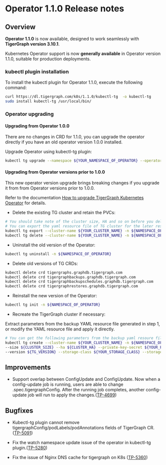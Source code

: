 # Operator 1.1.0 Release notes

## Overview

**Operator 1.1.0** is now available, designed to work seamlessly with **TigerGraph version 3.10.1**.

Kubernetes Operator support is now **generally available** in Operator version 1.1.0, suitable for production deployments.

### kubectl plugin installation

To install the kubectl plugin for Operator 1.1.0, execute the following command:

```bash
curl https://dl.tigergraph.com/k8s/1.1.0/kubectl-tg  -o kubectl-tg
sudo install kubectl-tg /usr/local/bin/
```

### Operator upgrading

#### Upgrading from Operator 1.0.0

There are no changes in CRD for 1.1.0, you can upgrade the operator directly if you have an old operator version 1.0.0 installed.

Upgrade Operator using kubectl-tg plugin:

```bash
kubectl tg upgrade --namespace ${YOUR_NAMESPACE_OF_OPERATOR} --operator-version 1.1.0
```

#### Upgrading from Operator versions prior to 1.0.0

This new operator version upgrade brings breaking changes if you upgrade it from from Operator versions prior to 1.0.0.

Refer to the documentation [How to upgrade TigerGraph Kubernetes Operator](../04-manage/operator-upgrade.md) for details.

- Delete the existing TG cluster and retain the PVCs:

```bash
# You should take note of the cluster size, HA and so on before you delete it, you'll use it when you recreate the cluster
# You can export the yaml resource file of TG cluster for the later restoring
kubectl tg export --cluster-name ${YOUR_CLUSTER_NAME} -n ${NAMESPACE_OF_CLUSTER}
kubectl tg delete --cluster-name ${YOUR_CLUSTER_NAME} -n ${NAMESPACE_OF_CLUSTER}
```

- Uninstall the old version of the Operator:

```bash
kubectl tg uninstall -n ${NAMESPACE_OF_OPERATOR}
```

- Delete old versions of TG CRDs:

```bash
kubectl delete crd tigergraphs.graphdb.tigergraph.com
kubectl delete crd tigergraphbackups.graphdb.tigergraph.com
kubectl delete crd tigergraphbackupschedules.graphdb.tigergraph.com
kubectl delete crd tigergraphrestores.graphdb.tigergraph.com
```

- Reinstall the new version of the Operator:

```bash
kubectl tg init -n ${NAMESPACE_OF_OPERATOR}
```

- Recreate the TigerGraph cluster if necessary:

Extract parameters from the backup YAML resource file generated in step 1, or modify the YAML resource file and apply it directly.

```bash
# You can get the following parameters from the backup yaml resoure file in step 1
kubectl tg create --cluster-name ${YOUR_CLUSTER_NAME} -n ${NAMESPACE_OF_CLUSTER} \
--size ${CLUSTER_SIZE} --ha ${CLUSTER_HA} --private-key-secret ${YOUR_PRIVATE_KEY_SECRET} \
--version ${TG_VERSION} --storage-class ${YOUR_STORAGE_CLASS} --storage-size ${YOUR_STORAGE_SIZE} --cpu 6000m --memory 10Gi
```

## Improvements

- Support overlap between ConfigUpdate and ConfigUpdate. Now when a config-update job is running, users are able to change .spec.tigergraphConfig. After the running job completes, another config-update job will run to apply the changes.([TP-4699](https://graphsql.atlassian.net/browse/TP-4699))

## Bugfixes

- Kubectl-tg plugin cannot remove tigergraphConfig/podLabels/podAnnotations fields of TigerGraph CR.([TP-5091](https://graphsql.atlassian.net/browse/TP-5091))

- Fix the watch namespace update issue of the operator in kubectl-tg plugin.([TP-5280](https://graphsql.atlassian.net/browse/TP-5280))

- Fix the issue of Nginx DNS cache for tigergraph on K8s ([TP-5360](https://graphsql.atlassian.net/browse/TP-5360))

